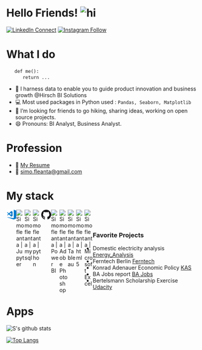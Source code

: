 # Hello Friends! <img src="https://user-images.githubusercontent.com/1303154/88677602-1635ba80-d120-11ea-84d8-d263ba5fc3c0.gif" width="28px" alt="hi">

[![LinkedIn Connect](https://img.shields.io/badge/LinkedIn-Connect-blue)](https://www.linkedin.com/in/simonafleanta)
[![Instagram Follow](https://img.shields.io/badge/Instagram-Follow-green)](https://www.instagram.com/simo_fleanta/?hl=en)


#  What I do


```pyhon
   def me():
      return ...
```


- 🔭 I harness data to enable you to guide product innovation and business growth @Hirsch BI Solutions
- :computer: Most used packages in Python used : `Pandas, Seaborn, Matplotlib`
- 🤔 I’m looking for friends to go hiking, sharing ideas, working on open source projects.
- 😄 Pronouns: BI Analyst, Business Analyst.



# Profession

- :paperclip: [My Resume](https://github.com/simofleanta/Draft-Notebooks/files/5838026/Simona.Fleanta.Resume.pdf)
- :email: simo.fleanta@gmail.com



# My stack


<img align="left" alt="Visual Studio Code" width="26px" src="https://raw.githubusercontent.com/github/explore/80688e429a7d4ef2fca1e82350fe8e3517d3494d/topics/visual-studio-code/visual-studio-code.png" />

<img align="left" alt="Simofleanta | Jupyter" width="22px" color="#284975" src="https://cdn.jsdelivr.net/npm/simple-icons@v3/icons/jupyter.svg" />

<img align="left" alt="Simofleanta | mysql" width="22px" color="#F2C811" src="https://cdn.jsdelivr.net/npm/simple-icons@v3/icons/mysql.svg" />

<img align="left" alt="Simofleanta | python" width="22px" color="#F2C811" src="https://cdn.jsdelivr.net/npm/simple-icons@v3/icons/python.svg" />

<img align="left" alt="GitHub" width="26px" src="https://raw.githubusercontent.com/github/explore/78df643247d429f6cc873026c0622819ad797942/topics/github/github.png" />

<img align="left" alt="Simofleanta | Power BI" width="22px" color="#F2C811" src="https://cdn.jsdelivr.net/npm/simple-icons@v3/icons/powerbi.svg" />

<img align="left" alt="Simofleanta | Adobe Photoshop" width="22px" color="#F2C811" src="https://cdn.jsdelivr.net/npm/simple-icons@v3/icons/adobephotoshop.svg" />

<img align="left" alt="Simofleanta | Tableau" width="22px" color="#F2C811" src="https://cdn.jsdelivr.net/npm/simple-icons@v3/icons/tableau.svg" />

<img align="left" alt="Simofleanta | html5" width="22px" color="#F2C811" src="https://cdn.jsdelivr.net/npm/simple-icons@v3/icons/html5.svg" />


<img align="left" alt="Simofleanta | Microsoft Excel" width="22px" color="#E34F26" src="https://cdn.jsdelivr.net/npm/simple-icons@v3/icons/microsoftexcel.svg" />

<br/>
<br/>




### Favorite Projects

- Domestic electricity analysis [Energy_Analysis](https://github.com/Hirsch-BI-Solutions/Electric-Energy-Consumption-Analysis)
- Ferntech Berlin [Ferntech](https://github.com/Hirsch-BI-Solutions/Ferntech-Insights/blob/main/Power%20%20Venture%20BI%20dashboard%20visual.MD)
- Konrad Adenauer Economic Policy [KAS](https://github.com/Tracking-International-Affairs/Economic-Policy-debate)
- BA Jobs report [BA Jobs](https://github.com/simofleanta/BA-Jobs-Report)
- Bertelsmann Scholarship Exercise [Udacity](https://github.com/simofleanta/Udacity)

# Apps

![S's github stats](https://github-readme-stats.vercel.app/api?username=simofleanta&count_private=true&show_icons=true&hide=contribs,prs,issues)

[![Top Langs](https://github-readme-stats.vercel.app/api/top-langs/?username=simofleanta&layout=compact&hide=jupyter%20notebook,html&langs_count=10)](https://github.com/simofleanta/github-readme-stats)



                                                                 
